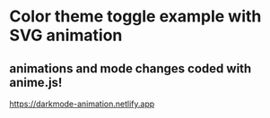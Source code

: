 # Color theme toggle example with SVG animation
## animations and mode changes coded with anime.js!
https://darkmode-animation.netlify.app
